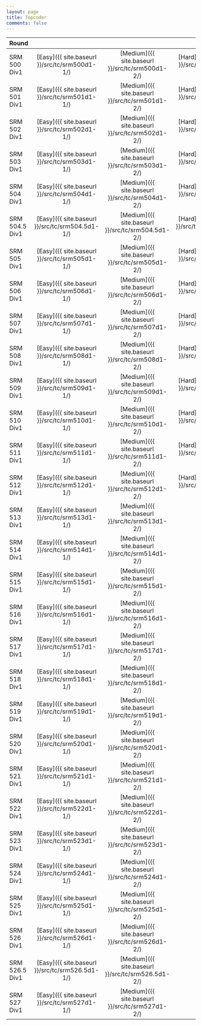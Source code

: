 ```yaml
---
layout: page
title: Topcoder
comments: false
---
```


|Round           |     |     |     |
|----------------|:---:|:---:|:---:|
|SRM 500 Div1    |[Easy]({{ site.baseurl }}/src/tc/srm500d1-1/)|[Medium]({{ site.baseurl }}/src/tc/srm500d1-2/)|[Hard]({{ site.baseurl }}/src/tc/srm500d1-3/)|
|SRM 501 Div1    |[Easy]({{ site.baseurl }}/src/tc/srm501d1-1/)|[Medium]({{ site.baseurl }}/src/tc/srm501d1-2/)|[Hard]({{ site.baseurl }}/src/tc/srm501d1-3/)|
|SRM 502 Div1    |[Easy]({{ site.baseurl }}/src/tc/srm502d1-1/)|[Medium]({{ site.baseurl }}/src/tc/srm502d1-2/)|[Hard]({{ site.baseurl }}/src/tc/srm502d1-3/)|
|SRM 503 Div1    |[Easy]({{ site.baseurl }}/src/tc/srm503d1-1/)|[Medium]({{ site.baseurl }}/src/tc/srm503d1-2/)|[Hard]({{ site.baseurl }}/src/tc/srm503d1-3/)|
|SRM 504 Div1    |[Easy]({{ site.baseurl }}/src/tc/srm504d1-1/)|[Medium]({{ site.baseurl }}/src/tc/srm504d1-2/)|[Hard]({{ site.baseurl }}/src/tc/srm504d1-3/)|
|SRM 504.5 Div1  |[Easy]({{ site.baseurl }}/src/tc/srm504.5d1-1/)|[Medium]({{ site.baseurl }}/src/tc/srm504.5d1-2/)|[Hard]({{ site.baseurl }}/src/tc/srm504.5d1-3/)|
|SRM 505 Div1    |[Easy]({{ site.baseurl }}/src/tc/srm505d1-1/)|[Medium]({{ site.baseurl }}/src/tc/srm505d1-2/)|[Hard]({{ site.baseurl }}/src/tc/srm505d1-3/)|
|SRM 506 Div1    |[Easy]({{ site.baseurl }}/src/tc/srm506d1-1/)|[Medium]({{ site.baseurl }}/src/tc/srm506d1-2/)|[Hard]({{ site.baseurl }}/src/tc/srm506d1-3/)|
|SRM 507 Div1    |[Easy]({{ site.baseurl }}/src/tc/srm507d1-1/)|[Medium]({{ site.baseurl }}/src/tc/srm507d1-2/)|[Hard]({{ site.baseurl }}/src/tc/srm507d1-3/)|
|SRM 508 Div1    |[Easy]({{ site.baseurl }}/src/tc/srm508d1-1/)|[Medium]({{ site.baseurl }}/src/tc/srm508d1-2/)|[Hard]({{ site.baseurl }}/src/tc/srm508d1-3/)|
|SRM 509 Div1    |[Easy]({{ site.baseurl }}/src/tc/srm509d1-1/)|[Medium]({{ site.baseurl }}/src/tc/srm509d1-2/)|[Hard]({{ site.baseurl }}/src/tc/srm509d1-3/)|
|SRM 510 Div1    |[Easy]({{ site.baseurl }}/src/tc/srm510d1-1/)|[Medium]({{ site.baseurl }}/src/tc/srm510d1-2/)|[Hard]({{ site.baseurl }}/src/tc/srm510d1-3/)|
|SRM 511 Div1    |[Easy]({{ site.baseurl }}/src/tc/srm511d1-1/)|[Medium]({{ site.baseurl }}/src/tc/srm511d1-2/)|[Hard]({{ site.baseurl }}/src/tc/srm511d1-3/)|
|SRM 512 Div1    |[Easy]({{ site.baseurl }}/src/tc/srm512d1-1/)|[Medium]({{ site.baseurl }}/src/tc/srm512d1-2/)|[Hard]({{ site.baseurl }}/src/tc/srm512d1-3/)|
|SRM 513 Div1    |[Easy]({{ site.baseurl }}/src/tc/srm513d1-1/)|[Medium]({{ site.baseurl }}/src/tc/srm513d1-2/)| |
|SRM 514 Div1    |[Easy]({{ site.baseurl }}/src/tc/srm514d1-1/)|[Medium]({{ site.baseurl }}/src/tc/srm514d1-2/)| |
|SRM 515 Div1    |[Easy]({{ site.baseurl }}/src/tc/srm515d1-1/)|[Medium]({{ site.baseurl }}/src/tc/srm515d1-2/)| |
|SRM 516 Div1    |[Easy]({{ site.baseurl }}/src/tc/srm516d1-1/)|[Medium]({{ site.baseurl }}/src/tc/srm516d1-2/)| |
|SRM 517 Div1    |[Easy]({{ site.baseurl }}/src/tc/srm517d1-1/)|[Medium]({{ site.baseurl }}/src/tc/srm517d1-2/)| |
|SRM 518 Div1    |[Easy]({{ site.baseurl }}/src/tc/srm518d1-1/)|[Medium]({{ site.baseurl }}/src/tc/srm518d1-2/)| |
|SRM 519 Div1    |[Easy]({{ site.baseurl }}/src/tc/srm519d1-1/)|[Medium]({{ site.baseurl }}/src/tc/srm519d1-2/)| |
|SRM 520 Div1    |[Easy]({{ site.baseurl }}/src/tc/srm520d1-1/)|[Medium]({{ site.baseurl }}/src/tc/srm520d1-2/)| |
|SRM 521 Div1    |[Easy]({{ site.baseurl }}/src/tc/srm521d1-1/)|[Medium]({{ site.baseurl }}/src/tc/srm521d1-2/)| |
|SRM 522 Div1    |[Easy]({{ site.baseurl }}/src/tc/srm522d1-1/)|[Medium]({{ site.baseurl }}/src/tc/srm522d1-2/)| |
|SRM 523 Div1    |[Easy]({{ site.baseurl }}/src/tc/srm523d1-1/)|[Medium]({{ site.baseurl }}/src/tc/srm523d1-2/)| |
|SRM 524 Div1    |[Easy]({{ site.baseurl }}/src/tc/srm524d1-1/)|[Medium]({{ site.baseurl }}/src/tc/srm524d1-2/)| |
|SRM 525 Div1    |[Easy]({{ site.baseurl }}/src/tc/srm525d1-1/)|[Medium]({{ site.baseurl }}/src/tc/srm525d1-2/)| |
|SRM 526 Div1    |[Easy]({{ site.baseurl }}/src/tc/srm526d1-1/)|[Medium]({{ site.baseurl }}/src/tc/srm526d1-2/)| |
|SRM 526.5 Div1  |[Easy]({{ site.baseurl }}/src/tc/srm526.5d1-1/)|[Medium]({{ site.baseurl }}/src/tc/srm526.5d1-2/)| |
|SRM 527 Div1    |[Easy]({{ site.baseurl }}/src/tc/srm527d1-1/)|[Medium]({{ site.baseurl }}/src/tc/srm527d1-2/)| |
